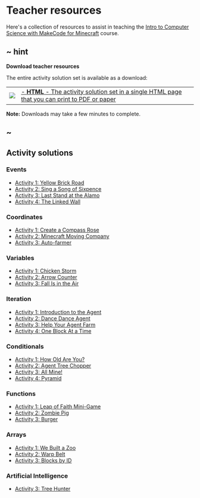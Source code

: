 # Teacher resources

Here's a collection of resources to assist in teaching the [Intro to Computer Science with MakeCode for Minecraft](/courses/csintro) course.

## ~ hint

**Download teacher resources**

The entire activity solution set is available as a download:

|                                                                                    |                                                                                                                                                      |
| ---------------------------------------------------------------------------------- | ---------------------------------------------------------------------------------------------------------------------------------------------------- |
| [![](/static/courses/icons/html-24x24.png)](/--docs#book:/courses/csintro/SUMMARY) | [- **HTML** - The activity solution set in a single HTML page that you can print to PDF or paper](/--docs#book:/courses/csintro/teacherzone/SUMMARY) |

**Note:** Downloads may take a few minutes to complete.

## ~

## Activity solutions

### Events

* [Activity 1: Yellow Brick Road](/courses/csintro/teacherzone/events/activity-1)
* [Activity 2: Sing a Song of Sixpence](/courses/csintro/teacherzone/events/activity-2)
* [Activity 3: Last Stand at the Alamo](/courses/csintro/teacherzone/events/activity-3)
* [Activity 4: The Linked Wall](/courses/csintro/teacherzone/events/activity-4)

### Coordinates

* [Activity 1: Create a Compass Rose](/courses/csintro/teacherzone/coordinates/activity-1)
* [Activity 2: Minecraft Moving Company](/courses/csintro/teacherzone/coordinates/activity-2)
* [Activity 3: Auto-farmer](/courses/csintro/teacherzone/coordinates/activity-3)

### Variables

* [Activity 1: Chicken Storm](/courses/csintro/teacherzone/variables/activity-1)
* [Activity 2: Arrow Counter](/courses/csintro/teacherzone/variables/activity-2)
* [Activity 3: Fall Is in the Air](/courses/csintro/teacherzone/variables/activity-3)

### Iteration

* [Activity 1: Introduction to the Agent](/courses/csintro/teacherzone/iteration/activity-1)
* [Activity 2: Dance Dance Agent](/courses/csintro/teacherzone/iteration/activity-2)
* [Activity 3: Help Your Agent Farm](/courses/csintro/teacherzone/iteration/activity-3)
* [Activity 4: One Block At a Time](/courses/csintro/teacherzone/iteration/activity-4)

### Conditionals

* [Activity 1: How Old Are You?](/courses/csintro/teacherzone/conditionals/activity-1)
* [Activity 2: Agent Tree Chopper](/courses/csintro/teacherzone/conditionals/activity-2)
* [Activity 3: All Mine!](/courses/csintro/teacherzone/conditionals/activity-3)
* [Activity 4: Pyramid](/courses/csintro/teacherzone/conditionals/activity-4)

### Functions

* [Activity 1: Leap of Faith Mini-Game](/courses/csintro/teacherzone/functions/activity-1)
* [Activity 2: Zombie Pig](/courses/csintro/teacherzone/functions/activity-2)
* [Activity 3: Burger](/courses/csintro/teacherzone/functions/activity-3)

### Arrays

* [Activity 1: We Built a Zoo](/courses/csintro/teacherzone/arrays/activity-1)
* [Activity 2: Warp Belt](/courses/csintro/teacherzone/arrays/activity-2)
* [Activity 3: Blocks by ID](/courses/csintro/teacherzone/arrays/activity-3)

### Artificial Intelligence

* [Activity 3: Tree Hunter](/courses/csintro/teacherzone/ai/activity-3)